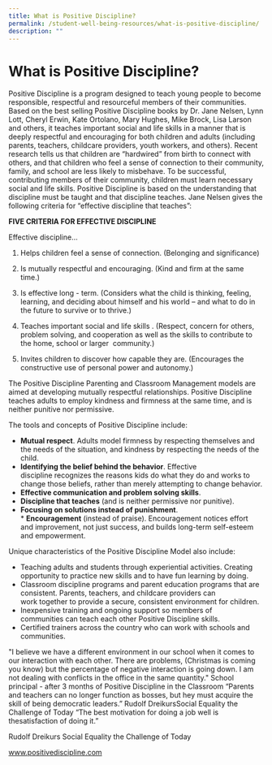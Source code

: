 ```yaml
---
title: What is Positive Discipline?
permalink: /student-well-being-resources/what-is-positive-discipline/
description: ""
---
```

# What is Positive Discipline?

Positive Discipline is a program designed to teach young people to become responsible, respectful and resourceful members of their communities. Based on the best selling Positive Discipline books by Dr. Jane Nelsen, Lynn Lott, Cheryl Erwin, Kate Ortolano, Mary Hughes, Mike Brock, Lisa Larson and others, it teaches important social and life skills in a manner that is deeply respectful and encouraging for both children and adults (including parents, teachers, childcare providers, youth workers, and others). Recent research tells us that children are “hardwired” from birth to connect with others, and that children who feel a sense of connection to their community, family, and school are less likely to misbehave. To be successful, contributing members of their community, children must learn necessary social and life skills. Positive Discipline is based on the understanding that discipline must be taught and that discipline teaches. Jane Nelsen gives the following criteria for “effective discipline that teaches”:

**FIVE CRITERIA FOR EFFECTIVE DISCIPLINE**

Effective discipline…

1) Helps children feel a sense of connection. (Belonging and significance)

2) Is mutually respectful and encouraging. (Kind and firm at the same time.)

3) Is effective long - term. (Considers what the child is thinking, feeling, learning, and deciding about himself and his world – and what to do in the future to survive or to thrive.)

4) Teaches important social and life skills . (Respect, concern for others, problem solving, and cooperation as well as the skills to contribute to the home, school or larger  community.)

5) Invites children to discover how capable they are. (Encourages the constructive use of personal power and autonomy.)

The Positive Discipline Parenting and Classroom Management models are aimed at developing mutually respectful relationships. Positive Discipline teaches adults to employ kindness and firmness at the same time, and is neither punitive nor permissive.

The tools and concepts of Positive Discipline include:

* **Mutual respect**. Adults model firmness by respecting themselves and the needs of the situation, and kindness by respecting the needs of the child.
* **Identifying the belief behind the behavior**. Effective discipline recognizes the reasons kids do what they do and works to change those beliefs, rather than merely attempting to change behavior.
* **Effective communication and problem solving skills**.
* **Discipline that teaches** (and is neither permissive nor punitive).
* **Focusing on solutions instead of punishment**.
* **Encouragement** (instead of praise). Encouragement notices effort and improvement, not just success, and builds long-term self-esteem and empowerment.

Unique characteristics of the Positive Discipline Model also include:

* Teaching adults and students through experiential activities. Creating opportunity to practice new skills and to have fun learning by doing.
* Classroom discipline programs and parent education programs that are consistent. Parents, teachers, and childcare providers can work together to provide a secure, consistent environment for children.
* Inexpensive training and ongoing support so members of communities can teach each other Positive Discipline skills.
* Certified trainers across the country who can work with schools and communities.

"I believe we have a different environment in our school when it comes to our interaction with each other. There are problems, (Christmas is coming you know) but the percentage of negative interaction is going down. I am not dealing with conflicts in the office in the same quantity." School principal - after 3 months of Positive Discipline in the Classroom “Parents and teachers can no longer function as bosses, but hey must acquire the skill of being democratic leaders.” Rudolf DreikursSocial Equality the Challenge of Today “The best motivation for doing a job well is thesatisfaction of doing it.”

Rudolf Dreikurs Social Equality the Challenge of Today

www.positivediscipline.com